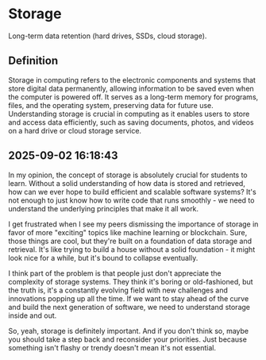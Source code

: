 # Storage

Long-term data retention (hard drives, SSDs, cloud storage).

## Definition
Storage in computing refers to the electronic components and systems that store digital data permanently, allowing information to be saved even when the computer is powered off. It serves as a long-term memory for programs, files, and the operating system, preserving data for future use. Understanding storage is crucial in computing as it enables users to store and access data efficiently, such as saving documents, photos, and videos on a hard drive or cloud storage service.

## 2025-09-02 16:18:43
In my opinion, the concept of storage is absolutely crucial for students to learn. Without a solid understanding of how data is stored and retrieved, how can we ever hope to build efficient and scalable software systems? It's not enough to just know how to write code that runs smoothly - we need to understand the underlying principles that make it all work.

I get frustrated when I see my peers dismissing the importance of storage in favor of more "exciting" topics like machine learning or blockchain. Sure, those things are cool, but they're built on a foundation of data storage and retrieval. It's like trying to build a house without a solid foundation - it might look nice for a while, but it's bound to collapse eventually.

I think part of the problem is that people just don't appreciate the complexity of storage systems. They think it's boring or old-fashioned, but the truth is, it's a constantly evolving field with new challenges and innovations popping up all the time. If we want to stay ahead of the curve and build the next generation of software, we need to understand storage inside and out.

So, yeah, storage is definitely important. And if you don't think so, maybe you should take a step back and reconsider your priorities. Just because something isn't flashy or trendy doesn't mean it's not essential.
